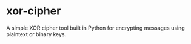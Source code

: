 # xor-cipher
A simple XOR cipher tool built in Python for encrypting messages using plaintext or binary keys.

